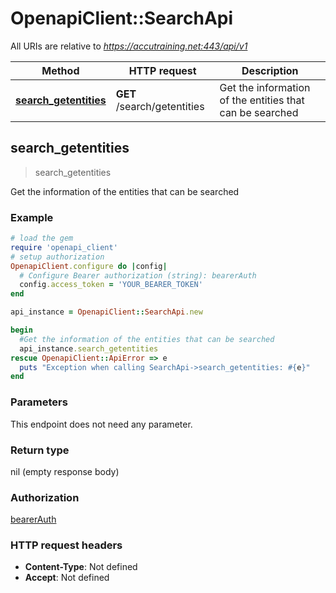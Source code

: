 # OpenapiClient::SearchApi

All URIs are relative to *https://accutraining.net:443/api/v1*

Method | HTTP request | Description
------------- | ------------- | -------------
[**search_getentities**](SearchApi.md#search_getentities) | **GET** /search/getentities | Get the information of the entities that can be searched



## search_getentities

> search_getentities

Get the information of the entities that can be searched

### Example

```ruby
# load the gem
require 'openapi_client'
# setup authorization
OpenapiClient.configure do |config|
  # Configure Bearer authorization (string): bearerAuth
  config.access_token = 'YOUR_BEARER_TOKEN'
end

api_instance = OpenapiClient::SearchApi.new

begin
  #Get the information of the entities that can be searched
  api_instance.search_getentities
rescue OpenapiClient::ApiError => e
  puts "Exception when calling SearchApi->search_getentities: #{e}"
end
```

### Parameters

This endpoint does not need any parameter.

### Return type

nil (empty response body)

### Authorization

[bearerAuth](../README.md#bearerAuth)

### HTTP request headers

- **Content-Type**: Not defined
- **Accept**: Not defined

